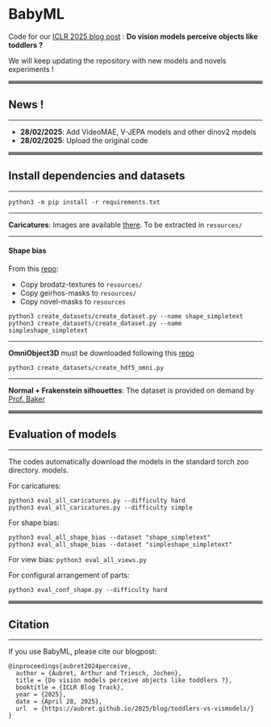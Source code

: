 # BabyML


Code for our [ICLR 2025 blog post](https://iclr-blogposts.github.io/2025/blog/2025/toddlers-vs-vismodels/) : **Do vision models perceive objects like 
toddlers ?**

We will keep updating the repository with new models and novels experiments !

<hr style="border-top: 5px solid grey;">

## News !

----
- **28/02/2025**: Add VideoMAE, V-JEPA models and other dinov2 models 
- **28/02/2025**: Upload the original code

<hr style="border-top: 5px solid grey;">

## Install dependencies and datasets

----

`python3 -m pip install -r requirements.txt`

----
**Caricatures**: Images are available [there](https://osf.io/wbrd4/). To be extracted 
in `resources/`

---

#### Shape bias

From this [repo](https://github.com/alexatartaglini/developmental-shape-bias/tree/master/stimuli):

- Copy brodatz-textures to `resources/`
- Copy geirhos-masks to `resources/`
- Copy novel-masks to `resources`

`python3 create_datasets/create_dataset.py --name shape_simpletext`
`python3 create_datasets/create_dataset.py --name simpleshape_simpletext`

---

**OmniObject3D**  must be downloaded following this [repo](https://github.com/omniobject3d/OmniObject3D)

`python3 create_datasets/create_hdf5_omni.py`

---
**Normal + Frakenstein silhouettes**: The dataset is provided on demand by [Prof. Baker](https://www.luc.edu/psychology/people/facultyandstaffdirectory/profiles/bakernicholas.shtml)

<hr style="border-top: 5px solid grey;">


## Evaluation of models

----

The codes automatically download the models in the standard torch zoo directory. 
models.

For caricatures: 
```
python3 eval_all_caricatures.py --difficulty hard
python3 eval_all_caricatures.py --difficulty simple
```
For shape bias: 
```
python3 eval_all_shape_bias --dataset "shape_simpletext"
python3 eval_all_shape_bias --dataset "simpleshape_simpletext"
```
For view bias: `python3 eval_all_views.py`

For configural arrangement of parts: 

`python3 eval_conf_shape.py --difficulty hard`

<hr style="border-top: 5px solid grey;">

## Citation 

----

If you use BabyML, please cite our blogpost:

```
@inproceedings{aubret2024perceive,
  author = {Aubret, Arthur and Triesch, Jochen},
  title = {Do vision models perceive objects like toddlers ?},
  booktitle = {ICLR Blog Track},
  year = {2025},
  date = {April 28, 2025},
  url  = {https://aubret.github.io/2025/blog/toddlers-vs-vismodels/}
}
```